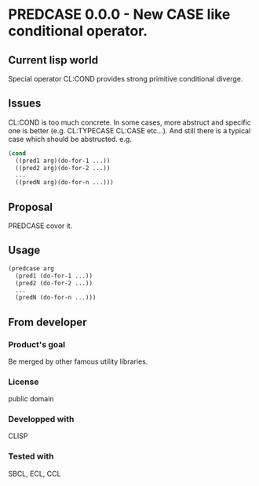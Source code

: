 # PREDCASE 0.0.0 - New CASE like conditional operator.

## Current lisp world
Special operator CL:COND provides strong primitive conditional diverge.

## Issues
CL:COND is too much concrete.
In some cases, more abstruct and specific one is better (e.g. CL:TYPECASE CL:CASE etc...).
And still there is a typical case which should be abstructed.
e.g.
```lisp
(cond
  ((pred1 arg)(do-for-1 ...))
  ((pred2 arg)(do-for-2 ...))
  ...
  ((predN arg)(do-for-n ...)))
```

## Proposal
PREDCASE covor it.

## Usage
```lisp
(predcase arg
  (pred1 (do-for-1 ...))
  (pred2 (do-for-2 ...))
  ...
  (predN (do-for-n ...)))
```

## From developer

### Product's goal
Be merged by other famous utility libraries.
### License
public domain
### Developped with
CLISP
### Tested with
SBCL, ECL, CCL

